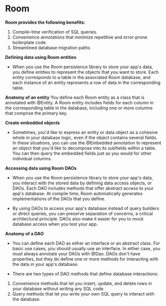 #  Room

**Room provides the following benefits:**

1. Compile-time verification of SQL queries.
1. Convenience annotations that minimize repetitive and error-prone boilerplate code.
1. Streamlined database migration paths


**Defining data using Room entities**

- When you use the Room persistence library to store your app's data, you define entities to represent the objects that you want to store. Each entity corresponds to a table in the 
associated Room database, and each instance of an entity represents a row of data in the corresponding table.

**Anatomy of an entity**
You define each Room entity as a class that is annotated with @Entity. A Room entity includes fields for each column in the corresponding table in the database, including one or more columns that comprise the primary key.

**Create embedded objects**

- Sometimes, you'd like to express an entity or data object as a cohesive whole in your database logic, even if the object contains several fields. In these situations, you can use the @Embedded annotation to represent an object that you'd like to decompose into its subfields within a table. You can then query the embedded fields just as you would for other individual columns.


**Accessing data using Room DAOs**

- When you use the Room persistence library to store your app's data, you interact with the stored data by defining data access objects, or DAOs. Each DAO includes methods that offer abstract access to your app's database. At compile time, Room automatically generates implementations of the DAOs that you define.

- By using DAOs to access your app's database instead of query builders or direct queries, you can preserve separation of concerns, a critical architectural principle. DAOs also make it easier for you to mock database access when you test your app.

**Anatomy of a DAO**

- You can define each DAO as either an interface or an abstract class. For basic use cases, you should usually use an interface. In either case, you must always annotate your DAOs with @Dao. DAOs don't have properties, but they do define one or more methods for interacting with the data in your app's database.


- There are two types of DAO methods that define database interactions:

1. Convenience methods that let you insert, update, and delete rows in your database without writing any SQL code.
1. Query methods that let you write your own SQL query to interact with the database.
